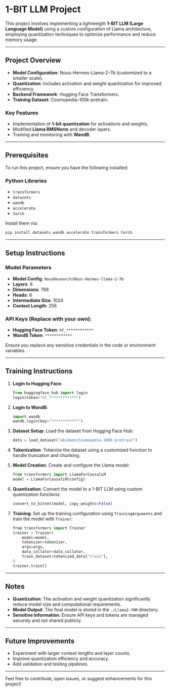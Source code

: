 # 1-BIT LLM Project

This project involves implementing a lightweight **1-BIT LLM (Large Language Model)** using a custom configuration of Llama architecture, employing quantization techniques to optimize performance and reduce memory usage.

---

## Project Overview
- **Model Configuration**: Nous-Hermes-Llama-2-7b (customized to a smaller scale).
- **Quantization**: Includes activation and weight quantization for improved efficiency.
- **Backend Framework**: Hugging Face Transformers.
- **Training Dataset**: Cosmopedia-100k-pretrain.

### Key Features
- Implementation of **1-bit quantization** for activations and weights.
- Modified **Llama RMSNorm** and decoder layers.
- Training and monitoring with **WandB**.

---

## Prerequisites
To run this project, ensure you have the following installed:

### Python Libraries
- `transformers`
- `datasets`
- `wandb`
- `accelerate`
- `torch`

Install them via:
```bash
pip install datasets wandb accelerate transformers torch
```

---

## Setup Instructions

### Model Parameters
- **Model Config**: `NousResearch/Nous-Hermes-llama-2-7b`
- **Layers**: 6
- **Dimensions**: 768
- **Heads**: 6
- **Intermediate Size**: 1024
- **Context Length**: 256

### API Keys (Replace with your own):
- **Hugging Face Token**: `hf_************`
- **WandB Token**: `************`

Ensure you replace any sensitive credentials in the code or environment variables.

---

## Training Instructions
1. **Login to Hugging Face**:
   ```python
   from huggingface_hub import login
   login(token="hf_************")
   ```

2. **Login to WandB**:
   ```python
   import wandb
   wandb.login(key="************")
   ```

3. **Dataset Setup**:
   Load the dataset from Hugging Face Hub:
   ```python
   data = load_dataset("abideen/Cosmopedia-100k-pretrain")
   ```

4. **Tokenization**:
   Tokenize the dataset using a customized function to handle truncation and chunking.

5. **Model Creation**:
   Create and configure the Llama model:
   ```python
   from transformers import LlamaForCausalLM
   model = LlamaForCausalLM(config)
   ```

6. **Quantization**:
   Convert the model to a 1-BIT LLM using custom quantization functions:
   ```python
   convert_to_bitnet(model, copy_weights=False)
   ```

7. **Training**:
   Set up the training configuration using `TrainingArguments` and train the model with `Trainer`:
   ```python
   from transformers import Trainer
   trainer = Trainer(
       model=model,
       tokenizer=tokenizer,
       args=args,
       data_collator=data_collator,
       train_dataset=tokenized_data["train"],
   )
   trainer.train()
   ```

---

## Notes
- **Quantization**: The activation and weight quantization significantly reduce model size and computational requirements.
- **Model Output**: The final model is stored in the `./Llama2-70M` directory.
- **Sensitive Information**: Ensure API keys and tokens are managed securely and not shared publicly.

---

## Future Improvements
- Experiment with larger context lengths and layer counts.
- Improve quantization efficiency and accuracy.
- Add validation and testing pipelines.

---

Feel free to contribute, open issues, or suggest enhancements for this project!
